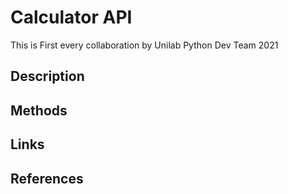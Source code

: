# Calculator API
This is First every collaboration by Unilab Python Dev Team 2021

## Description

## Methods 

## Links

## References